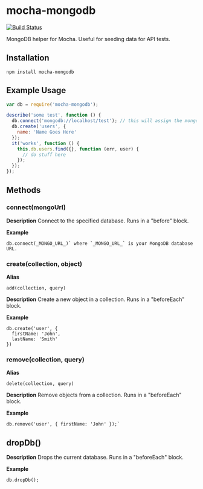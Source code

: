 # mocha-mongodb

[![Build Status](https://travis-ci.org/jpstevens/mocha-mongodb.svg)](https://travis-ci.org/jpstevens/mocha-mongodb)

MongoDB helper for Mocha. Useful for seeding data for API tests.

## Installation

```
npm install mocha-mongodb
```

## Example Usage

```javascript
var db = require('mocha-mongodb');

describe('some test', function () {
  db.connect('mongodb://localhost/test'); // this will assign the mongodb instance to this.db
  db.create('users', {
    name: 'Name Goes Here'
  });
  it('works', function () {
    this.db.users.find({}, function (err, user) {
      // do stuff here
    });
  });
});
```
## Methods

### connect(mongoUrl)

**Description**
Connect to the specified database. Runs in a "before" block.

**Example**
```
db.connect(_MONGO_URL_)` where `_MONGO_URL_` is your MongoDB database URL.
```

### create(collection, object)

**Alias**
```
add(collection, query)
```

**Description**
Create a new object in a collection. Runs in a "beforeEach" block.

**Example**
```
db.create('user', {
  firstName: 'John',
  lastName: 'Smith'
})
```

### remove(collection, query)

**Alias**
```
delete(collection, query)
```

**Description**
Remove objects from a collection. Runs in a "beforeEach" block.

**Example**
```
db.remove('user', { firstName: 'John' });`
```

## dropDb()

**Description**
Drops the current database. Runs in a "beforeEach" block.

**Example**
```
db.dropDb();
```
